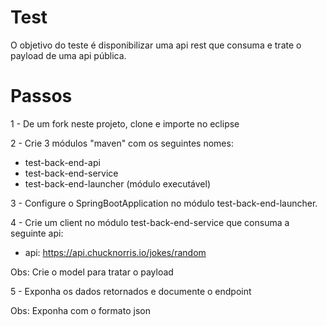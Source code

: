 # Test

O objetivo do teste é disponibilizar uma api rest que consuma e trate o payload de uma api pública.

# Passos

1 - De um fork neste projeto, clone e importe no eclipse

2 - Crie 3 módulos "maven" com os seguintes nomes:

  - test-back-end-api
  - test-back-end-service
  - test-back-end-launcher (módulo executável)

3 - Configure o SpringBootApplication no módulo test-back-end-launcher.

4 - Crie um client no módulo test-back-end-service que consuma a seguinte api:

  - api: https://api.chucknorris.io/jokes/random

Obs: Crie o model para tratar o payload
  
5 - Exponha os dados retornados e documente o endpoint

Obs: Exponha com o formato json